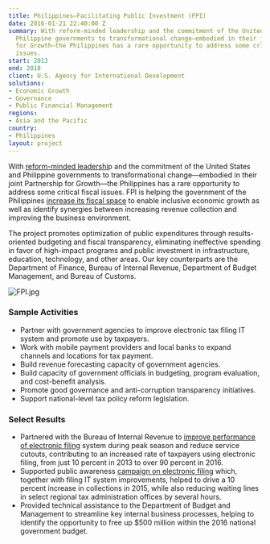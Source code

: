 ```yaml
---
title: Philippines—Facilitating Public Investment (FPI)
date: 2016-01-21 22:40:00 Z
summary: With reform-minded leadership and the commitment of the United States and
  Philippine governments to transformational change—embodied in their joint Partnership
  for Growth—the Philippines has a rare opportunity to address some critical fiscal
  issues.
start: 2013
end: 2018
client: U.S. Agency for International Development
solutions:
- Economic Growth
- Governance
- Public Financial Management
regions:
- Asia and the Pacific
country:
- Philippines
layout: project
---
```


With [reform-minded leadershi](http://dai-global-developments.com/articles/philippines-new-tax-bill-promises-more-revenue-for-social-programs-infrastructure/)p and the commitment of the United States and Philippine governments to transformational change—embodied in their joint Partnership for Growth—the Philippines has a rare opportunity to address some critical fiscal issues. FPI is helping the government of the Philippines [increase its fiscal space](http://dai-global-developments.com/articles/how-tax-assistance-from-usaid-dfid-helps-developing-countries-to-manage-money-and-help-themselves/?utm_source=daidotcom) to enable inclusive economic growth as well as identify synergies between increasing revenue collection and improving the business environment.

The project promotes optimization of public expenditures through results-oriented budgeting and fiscal transparency, eliminating ineffective spending in favor of high-impact programs and public investment in infrastructure, education, technology, and other areas. Our key counterparts are the Department of Finance, Bureau of Internal Revenue, Department of Budget Management, and Bureau of Customs.

![FPI.jpg](/uploads/FPI.jpg)

### Sample Activities

* Partner with government agencies to improve electronic tax filing IT system and promote use by taxpayers. 
* Work with mobile payment providers and local banks to expand channels and locations for tax payment.
* Build revenue forecasting capacity of government agencies.
* Build capacity of government officials in budgeting, program evaluation, and cost-benefit analysis.
* Promote good governance and anti-corruption transparency initiatives.
* Support national-level tax policy reform legislation.

### Select Results

* Partnered with the Bureau of Internal Revenue to [improve performance of electronic filing](http://dai-global-developments.com/articles/philippines-increases-tax-collections-by-11-billion-year-over-yearwithout-raising-rates/?utm_source=daidotcom) system during peak season and reduce service cutouts, contributing to an increased rate of taxpayers using electronic filing, from just 10 percent in 2013 to over 90 percent in 2016.
* Supported public awareness [campaign on electronic filing](http://dai-global-developments.com/articles/philippines-experiences-major-increase-in-electronic-tax-filing/?utm_source=daidotcom) which, together with filing IT system improvements, helped to drive a 10 percent increase in collections in 2015, while also reducing waiting lines in select regional tax administration offices by several hours.
* Provided technical assistance to the Department of Budget and Management to streamline key internal business processes, helping to identify the opportunity to free up $500 million within the 2016 national government budget.
